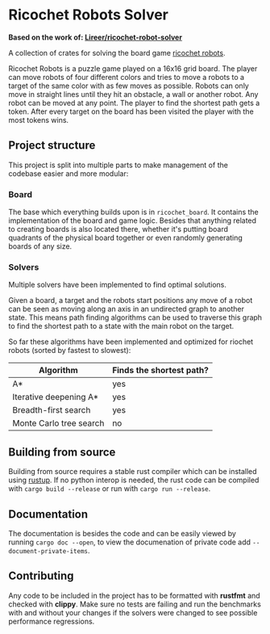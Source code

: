 # Ricochet Robots Solver

**Based on the work of: [Lireer/ricochet-robot-solver](https://github.com/Lireer/ricochet-robot-solver)**

A collection of crates for solving the board game [ricochet robots](https://en.wikipedia.org/wiki/Ricochet_Robot).

Ricochet Robots is a puzzle game played on a 16x16 grid board.
The player can move robots of four different colors and tries to move a robots to a target of the same color with as few moves as possible.
Robots can only move in straight lines until they hit an obstacle, a wall or another robot.
Any robot can be moved at any point.
The player to find the shortest path gets a token.
After every target on the board has been visited the player with the most tokens wins.

## Project structure

This project is split into multiple parts to make management of the codebase easier and more modular:

### Board

The base which everything builds upon is in `ricochet_board`.
It contains the implementation of the board and game logic. Besides that anything related to creating boards is also located there, whether it's putting board quadrants of the physical board together or even randomly generating boards of any size.

### Solvers

Multiple solvers have been implemented to find optimal solutions.

Given a board, a target and the robots start positions any move of a robot can be seen as moving along an axis in an undirected graph to another state. This means path finding algorithms can be used to traverse this graph to find the shortest path to a state with the main robot on the target.

So far these algorithms have been implemented and optimized for riochet robots (sorted by fastest to slowest):

| Algorithm               | Finds the shortest path? |
| ----------------------- | ------------------------ |
| A\*                     | yes                      |
| Iterative deepening A\* | yes                      |
| Breadth-first search    | yes                      |
| Monte Carlo tree search | no                       |

## Building from source

Building from source requires a stable rust compiler which can be installed using [rustup](https://rustup.rs/).
If no python interop is needed, the rust code can be compiled with `cargo build --release` or run with `cargo run --release`.

## Documentation

The documentation is besides the code and can be easily viewed by running `cargo doc --open`, to view the documenation of private code add `--document-private-items`.

## Contributing

Any code to be included in the project has to be formatted with **rustfmt** and checked with **clippy**.
Make sure no tests are failing and run the benchmarks with and without your changes if the solvers were changed to see possible performance regressions.
